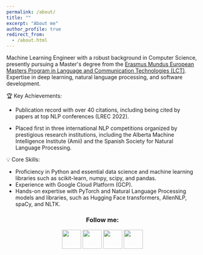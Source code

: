 ```yaml
---
permalink: /about/
title: ""
excerpt: "About me"
author_profile: true
redirect_from: 
  - /about.html
---
```


Machine Learning Engineer with a robust background in Computer Science, presently pursuing a Master's degree from the [Erasmus Mundus European Masters Program in Language and Communication Technologies (LCT)](https://lct-master.org/). Expertise in deep learning, natural language processing, and software development. 

🏆 Key Achievements: 

- Publication record with over 40 citations, including being cited by papers at top NLP conferences (LREC 2022).

- Placed first in three international NLP competitions organized by prestigious research institutions, including the Alberta Machine Intelligence Institute (Amii) and the Spanish Society for Natural Language Processing.

💡 Core Skills:

* Proficiency in Python and essential data science and machine learning libraries such as scikit-learn, numpy, scipy, and pandas.
* Experience with Google Cloud Platform (GCP).
* Hands-on expertise with PyTorch and Natural Language Processing models and libraries, such as Hugging Face transformers, AllenNLP, spaCy, and NLTK.

<h3 align="center">Follow me: </h3>

<p align="center" >
  <a href="https://twitter.com/ruanchaves93"><img src="https://camo.githubusercontent.com/35b0b8bfbd8840f35607fb56ad0a139047fd5d6e09ceb060c5c6f0a5abd1044c/68747470733a2f2f6564656e742e6769746875622e696f2f537570657254696e7949636f6e732f696d616765732f7376672f747769747465722e737667" width="50" /></a>
  <a href="https://www.linkedin.com/in/ruanchaves"><img src="https://camo.githubusercontent.com/c8a9c5b414cd812ad6a97a46c29af67239ddaeae08c41724ff7d945fb4c047e5/68747470733a2f2f6564656e742e6769746875622e696f2f537570657254696e7949636f6e732f696d616765732f7376672f6c696e6b6564696e2e737667" width="50" /></a>
  <a href="https://scholar.google.com/citations?view_op=list_works&hl=en&hl=en&user=3JDK8KEAAAAJ"><img src="https://camo.githubusercontent.com/65ca529d83a419dfbd79954c683f2f928b3e7147433bbfa71f0ddf6824fbe01b/68747470733a2f2f6564656e742e6769746875622e696f2f537570657254696e7949636f6e732f696d616765732f7376672f676f6f676c655f7363686f6c61722e737667" width="50" /></a>
  <a href="https://github.com/ruanchaves"><img src="https://camo.githubusercontent.com/4133dc1cd4511d4a292b84ce10e52e4ed92569fb2a8165381c9c47be5edc2796/68747470733a2f2f6564656e742e6769746875622e696f2f537570657254696e7949636f6e732f696d616765732f706e672f6769746875622e706e67" width="50" /></a>
</p>
